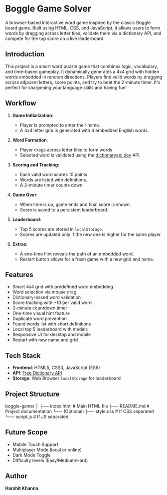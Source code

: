 # Boggle Game Solver

A browser-based interactive word game inspired by the classic Boggle board game. Built using HTML, CSS, and JavaScript, it allows users to form words by dragging across letter tiles, validate them via a dictionary API, and compete for the top score on a live leaderboard.

## Introduction

This project is a smart word puzzle game that combines logic, vocabulary, and time-based gameplay. It dynamically generates a 4x4 grid with hidden words embedded in random directions. Players find valid words by dragging across adjacent letters, score points, and try to beat the 2-minute timer. It's perfect for sharpening your language skills and having fun!

## Workflow

1. **Game Initialization**:  
   - Player is prompted to enter their name.
   - A 4x4 letter grid is generated with 4 embedded English words.

2. **Word Formation**:  
   - Player drags across letter tiles to form words.
   - Selected word is validated using the [dictionaryapi.dev](https://dictionaryapi.dev) API.

3. **Scoring and Tracking**:  
   - Each valid word scores 10 points.
   - Words are listed with definitions.
   - A 2-minute timer counts down.

4. **Game Over**:  
   - When time is up, game ends and final score is shown.
   - Score is saved to a persistent leaderboard.

5. **Leaderboard**:  
   - Top 5 scores are stored in `localStorage`.
   - Scores are updated only if the new one is higher for the same player.

6. **Extras**:  
   - A one-time hint reveals the path of an embedded word.
   - Restart button allows for a fresh game with a new grid and name.

## Features

- Smart 4x4 grid with predefined word embedding
- Word selection via mouse drag
- Dictionary-based word validation
- Score tracking with +10 per valid word
- 2-minute countdown timer
- One-time visual hint feature
- Duplicate word prevention
- Found words list with short definitions
- Local top 5 leaderboard with medals
- Responsive UI for desktop and mobile
- Restart with new name and grid

## Tech Stack

- **Frontend**: HTML5, CSS3, JavaScript (ES6)
- **API**: [Free Dictionary API](https://dictionaryapi.dev/)
- **Storage**: Web Browser `localStorage` for leaderboard

## Project Structure
boggle-game/
│
├── index.html # Main HTML file
├── README.md # Project documentation
└── (Optional)
├── style.css # If CSS separated
└── script.js # If JS separated


## Future Scope
- Mobile Touch Support
- Multiplayer Mode (local or online)
- Dark Mode Toggle
- Difficulty levels (Easy/Medium/Hard)

## Author
**Harshit Khanna**  
